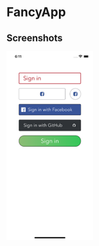 # FancyApp
## Screenshots
<img src="https://github.com/NikitaChampion/HSE-FCS-SE-iOS/blob/main/FancyApp/Documentation/screen0.png" width="200">
